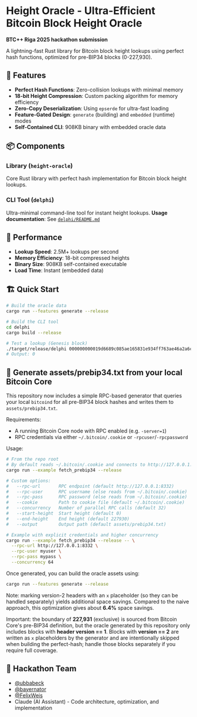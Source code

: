 # Height Oracle - Ultra-Efficient Bitcoin Block Height Oracle

**BTC++ Riga 2025 hackathon submission**

A lightning-fast Rust library for Bitcoin block height lookups using perfect hash functions, optimized for pre-BIP34 blocks (0-227,930).

## 🚀 Features

- **Perfect Hash Functions**: Zero-collision lookups with minimal memory
- **18-bit Height Compression**: Custom packing algorithm for memory efficiency  
- **Zero-Copy Deserialization**: Using `epserde` for ultra-fast loading
- **Feature-Gated Design**: `generate` (building) and `embedded` (runtime) modes
- **Self-Contained CLI**: 908KB binary with embedded oracle data

## 📦 Components

### Library (`height-oracle`)
Core Rust library with perfect hash implementation for Bitcoin block height lookups.

### CLI Tool (`delphi`)
Ultra-minimal command-line tool for instant height lookups.
**Usage documentation**: See [`delphi/README.md`](delphi/README.md)

## 🎯 Performance

- **Lookup Speed**: 2.5M+ lookups per second
- **Memory Efficiency**: 18-bit compressed heights
- **Binary Size**: 908KB self-contained executable
- **Load Time**: Instant (embedded data)

## 🏗️ Quick Start

```bash
# Build the oracle data
cargo run --features generate --release

# Build the CLI tool
cd delphi
cargo build --release

# Test a lookup (Genesis block)
./target/release/delphi 000000000019d6689c085ae165831e934ff763ae46a2a6c172b3f1b60a8ce26f
# Output: 0
```

## 🔌 Generate assets/prebip34.txt from your local Bitcoin Core

This repository now includes a simple RPC-based generator that queries your local `bitcoind` for all pre-BIP34 block hashes and writes them to `assets/prebip34.txt`.

Requirements:
- A running Bitcoin Core node with RPC enabled (e.g. `-server=1`)
- RPC credentials via either `~/.bitcoin/.cookie` or `-rpcuser`/`-rpcpassword`

Usage:

```bash
# From the repo root
# By default reads ~/.bitcoin/.cookie and connects to http://127.0.0.1:8332
cargo run --example fetch_prebip34 --release

# Custom options:
#   --rpc-url       RPC endpoint (default http://127.0.0.1:8332)
#   --rpc-user      RPC username (else reads from ~/.bitcoin/.cookie)
#   --rpc-pass      RPC password (else reads from ~/.bitcoin/.cookie)
#   --cookie        Path to cookie file (default ~/.bitcoin/.cookie)
#   --concurrency   Number of parallel RPC calls (default 32)
#   --start-height  Start height (default 0)
#   --end-height    End height (default 227930)
#   --output        Output path (default assets/prebip34.txt)

# Example with explicit credentials and higher concurrency
cargo run --example fetch_prebip34 --release -- \
  --rpc-url http://127.0.0.1:8332 \
  --rpc-user myuser \
  --rpc-pass mypass \
  --concurrency 64
```

Once generated, you can build the oracle assets using:

```bash
cargo run --features generate --release
```

Note: marking version-2 headers with an `x` placeholder (so they can be handled separately) yields additional space savings. Compared to the naive approach, this optimization gives about **6.4%** space savings.

Important: the boundary of **227,931** (exclusive) is sourced from Bitcoin Core's pre-BIP34 definition, but the oracle generated by this repository only includes blocks with **header version == 1**. Blocks with **version == 2** are written as `x` placeholders by the generator and are intentionally skipped when building the perfect-hash; handle those blocks separately if you require full coverage.

## 👥 Hackathon Team

- [@ubbabeck](https://github.com/ubbabeck)
- [@bayernator](https://github.com/bayernator)  
- [@FelixWeis](https://github.com/FelixWeis)
- Claude (AI Assistant) - Code architecture, optimization, and implementation
